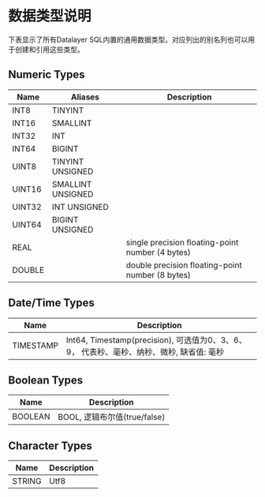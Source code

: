 # 数据类型说明
下表显示了所有Datalayer SQL内置的通用数据类型。对应列出的别名列也可以用于创建和引用这些类型。

## Numeric Types
|  Name                             | Aliases                               |  Description                                         |
|  -------------                    |-------------------------------------  |---------------------------------------------------   |
| INT8                              | TINYINT                               |                                                      |
| INT16                             | SMALLINT                              |                                                      |
| INT32                             | INT                                   |                                                      |
| INT64                             | BIGINT                                |                                                      |
| UINT8                             | TINYINT UNSIGNED                      |                                                      |
| UINT16                            | SMALLINT UNSIGNED                     |                                                      |
| UINT32                            | INT UNSIGNED                          |                                                      |
| UINT64                            | BIGINT UNSIGNED                       |                                                      |
| REAL                              |                                       | single precision floating-point number (4 bytes)     |
| DOUBLE                            |                                       | double precision floating-point number (8 bytes)     |


## Date/Time Types
|  Name                             | Description                                                                         |
|  -------------                    |-----------------------------------------------------------------------------------  |
| TIMESTAMP                         | Int64, Timestamp(precision), 可选值为0、3、6、9， 代表秒、毫秒、纳秒、微秒, 缺省值: 毫秒     |

## Boolean Types
|  Name                             | Description                                                                         |
|  -------------                    |----------------------------------------------------------------------------------   |
| BOOLEAN                           | BOOL, 逻辑布尔值(true/false)                                                          |


## Character Types
|  Name                             | Description                                                                         |
|  -------------                    |----------------------------------------------------------------------------------   |
| STRING                            | Utf8                                                                                |


